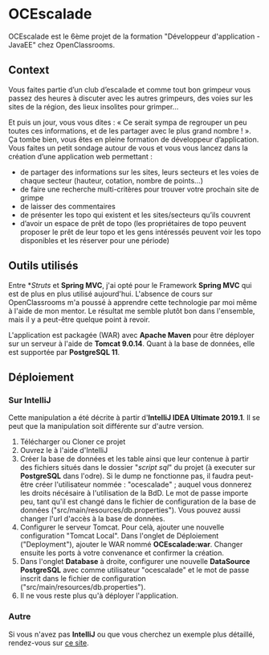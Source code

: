 # OCEscalade

OCEscalade est le 6ème projet de la formation "Développeur d'application - JavaEE" chez OpenClassrooms.

## Context

Vous faites partie d’un club d’escalade et comme tout bon grimpeur vous passez des heures à discuter avec les autres grimpeurs, des voies sur les sites de la région, des lieux insolites pour grimper…

Et puis un jour, vous vous dites : «  Ce serait sympa de regrouper un peu toutes ces informations, et de les partager avec le plus grand nombre ! ». Ça tombe bien, vous êtes en pleine formation de développeur d’application. Vous faites un petit sondage autour de vous et vous vous lancez dans la création d’une application web permettant :
  - de partager des informations sur les sites, leurs secteurs et les voies de chaque secteur (hauteur, cotation, nombre de points…)
  - de faire une recherche multi-critères pour trouver votre prochain site de grimpe
  - de laisser des commentaires
  - de présenter les topo qui existent et les sites/secteurs qu’ils couvrent
  - d’avoir un espace de prêt de topo (les propriétaires de topo peuvent proposer le prêt de leur topo et les gens intéressés peuvent voir les topo disponibles et les réserver pour une période)

## Outils utilisés

Entre **Struts* et **Spring MVC**, j'ai opté pour le Framework **Spring MVC** qui est de plus en plus utilisé aujourd'hui. L'absence de cours sur OpenClassrooms m'a poussé à apprendre cette technologie par moi même à l'aide de mon mentor. Le résultat me semble plutôt bon dans l'ensemble, mais il y a peut-être quelque point à revoir.

L'application est packagée (WAR) avec **Apache Maven** pour être déployer sur un serveur à l'aide de **Tomcat 9.0.14**. Quant à la base de données, elle est supportée par **PostgreSQL 11**.

## Déploiement

### Sur IntelliJ

Cette manipulation a été décrite à partir d'**IntelliJ IDEA Ultimate 2019.1**. Il se peut que la manipulation soit différente sur d'autre version.

1. Télécharger ou Cloner ce projet
2. Ouvrez le à l'aide d'IntelliJ
3. Créer la base de données et les table ainsi que leur contenue à partir des fichiers situés dans le dossier "*script sql*" du projet (à executer sur **PostgreSQL** dans l'odre). Si le dump ne fonctionne pas, il faudra peut-être créer l'utilisateur nommée : "ocescalade" ; auquel vous donnerez les droits nécésaire à l'utilisation de la BdD. Le mot de passe importe peu, tant qu'il est changé dans le fichier de configuration de la base de données ("src/main/resources/db.properties"). Vous pouvez aussi changer l'url d'accès à la base de données.
4. Configurer le serveur Tomcat. Pour celà, ajouter une nouvelle configuration "Tomcat Local". Dans l'onglet de Déploiement ("Deployment"), ajouter le WAR nommé **OCEscalade:war**. Changer ensuite les ports à votre convenance et confirmer la création.
5. Dans l'onglet **Database** à droite, configurer une nouvelle **DataSource PostgreSQL** avec comme utilisateur "ocescalade" et le mot de passe inscrit dans le fichier de configuration ("src/main/resources/db.properties").
6. Il ne vous reste plus qu'à déployer l'application.

### Autre

Si vous n'avez pas **IntelliJ** ou que vous cherchez un exemple plus détaillé, rendez-vous sur [ce site](https://www.baeldung.com/tomcat-deploy-war).
